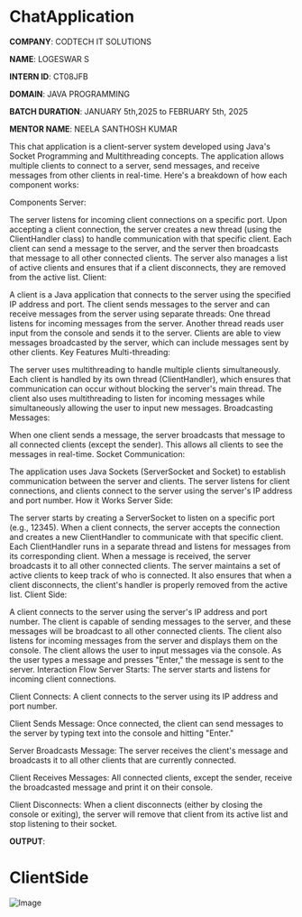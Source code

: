 # ChatApplication

**COMPANY**: CODTECH IT SOLUTIONS

**NAME**: LOGESWAR S

**INTERN ID**: CT08JFB

**DOMAIN**: JAVA PROGRAMMING

**BATCH DURATION**: JANUARY 5th,2025 to FEBRUARY 5th, 2025

**MENTOR NAME**: NEELA SANTHOSH KUMAR

This chat application is a client-server system developed using Java's Socket Programming and Multithreading concepts. The application allows multiple clients to connect to a server, send messages, and receive messages from other clients in real-time. Here's a breakdown of how each component works:

Components
Server:

The server listens for incoming client connections on a specific port.
Upon accepting a client connection, the server creates a new thread (using the ClientHandler class) to handle communication with that specific client.
Each client can send a message to the server, and the server then broadcasts that message to all other connected clients.
The server also manages a list of active clients and ensures that if a client disconnects, they are removed from the active list.
Client:

A client is a Java application that connects to the server using the specified IP address and port.
The client sends messages to the server and can receive messages from the server using separate threads:
One thread listens for incoming messages from the server.
Another thread reads user input from the console and sends it to the server.
Clients are able to view messages broadcasted by the server, which can include messages sent by other clients.
Key Features
Multi-threading:

The server uses multithreading to handle multiple clients simultaneously. Each client is handled by its own thread (ClientHandler), which ensures that communication can occur without blocking the server's main thread.
The client also uses multithreading to listen for incoming messages while simultaneously allowing the user to input new messages.
Broadcasting Messages:

When one client sends a message, the server broadcasts that message to all connected clients (except the sender). This allows all clients to see the messages in real-time.
Socket Communication:

The application uses Java Sockets (ServerSocket and Socket) to establish communication between the server and clients. The server listens for client connections, and clients connect to the server using the server's IP address and port number.
How it Works
Server Side:

The server starts by creating a ServerSocket to listen on a specific port (e.g., 12345).
When a client connects, the server accepts the connection and creates a new ClientHandler to communicate with that specific client.
Each ClientHandler runs in a separate thread and listens for messages from its corresponding client. When a message is received, the server broadcasts it to all other connected clients.
The server maintains a set of active clients to keep track of who is connected. It also ensures that when a client disconnects, the client's handler is properly removed from the active list.
Client Side:

A client connects to the server using the server's IP address and port number.
The client is capable of sending messages to the server, and these messages will be broadcast to all other connected clients.
The client also listens for incoming messages from the server and displays them on the console.
The client allows the user to input messages via the console. As the user types a message and presses "Enter," the message is sent to the server.
Interaction Flow
Server Starts:
The server starts and listens for incoming client connections.

Client Connects:
A client connects to the server using its IP address and port number.

Client Sends Message:
Once connected, the client can send messages to the server by typing text into the console and hitting "Enter."

Server Broadcasts Message:
The server receives the client's message and broadcasts it to all other clients that are currently connected.

Client Receives Messages:
All connected clients, except the sender, receive the broadcasted message and print it on their console.

Client Disconnects:
When a client disconnects (either by closing the console or exiting), the server will remove that client from its active list and stop listening to their socket.

**OUTPUT**:
# ClientSide
![Image](https://github.com/user-attachments/assets/f5302187-7796-4019-a7c5-e0d8dd7694fa)
